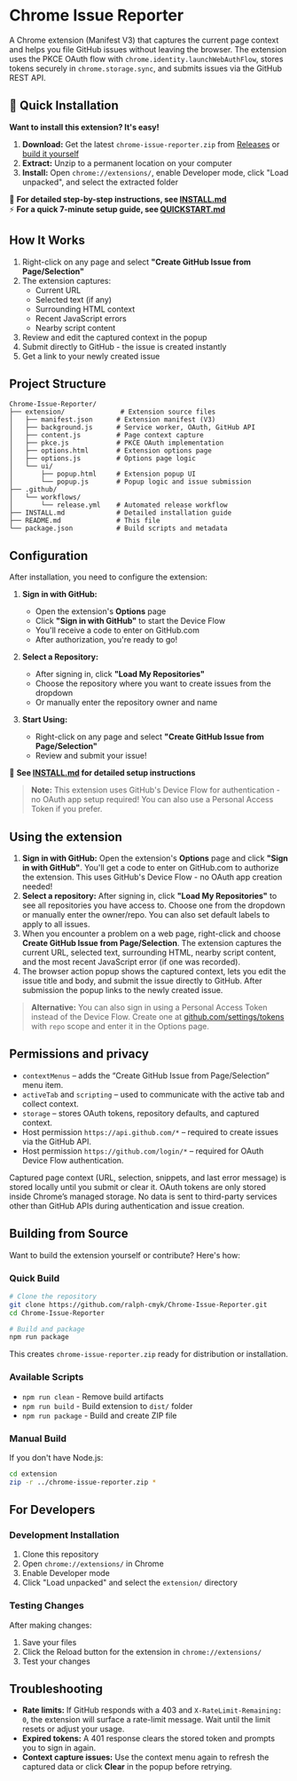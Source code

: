 # Chrome Issue Reporter

A Chrome extension (Manifest V3) that captures the current page context and helps you file GitHub
issues without leaving the browser. The extension uses the PKCE OAuth flow with
`chrome.identity.launchWebAuthFlow`, stores tokens securely in `chrome.storage.sync`, and submits
issues via the GitHub REST API.

## 🚀 Quick Installation

**Want to install this extension? It's easy!**

1. **Download:** Get the latest `chrome-issue-reporter.zip` from [Releases](https://github.com/ralph-cmyk/Chrome-Issue-Reporter/releases) or [build it yourself](#building-from-source)
2. **Extract:** Unzip to a permanent location on your computer
3. **Install:** Open `chrome://extensions/`, enable Developer mode, click "Load unpacked", and select the extracted folder

📖 **For detailed step-by-step instructions, see [INSTALL.md](INSTALL.md)**  
⚡ **For a quick 7-minute setup guide, see [QUICKSTART.md](QUICKSTART.md)**

## How It Works

1. Right-click on any page and select **"Create GitHub Issue from Page/Selection"**
2. The extension captures:
   - Current URL
   - Selected text (if any)
   - Surrounding HTML context
   - Recent JavaScript errors
   - Nearby script content
3. Review and edit the captured context in the popup
4. Submit directly to GitHub - the issue is created instantly
5. Get a link to your newly created issue

## Project Structure

```
Chrome-Issue-Reporter/
├── extension/              # Extension source files
│   ├── manifest.json      # Extension manifest (V3)
│   ├── background.js      # Service worker, OAuth, GitHub API
│   ├── content.js         # Page context capture
│   ├── pkce.js            # PKCE OAuth implementation
│   ├── options.html       # Extension options page
│   ├── options.js         # Options page logic
│   └── ui/
│       ├── popup.html     # Extension popup UI
│       └── popup.js       # Popup logic and issue submission
├── .github/
│   └── workflows/
│       └── release.yml    # Automated release workflow
├── INSTALL.md             # Detailed installation guide
├── README.md              # This file
└── package.json           # Build scripts and metadata
```

## Configuration

After installation, you need to configure the extension:

1. **Sign in with GitHub:**
   - Open the extension's **Options** page
   - Click **"Sign in with GitHub"** to start the Device Flow
   - You'll receive a code to enter on GitHub.com
   - After authorization, you're ready to go!

2. **Select a Repository:**
   - After signing in, click **"Load My Repositories"**
   - Choose the repository where you want to create issues from the dropdown
   - Or manually enter the repository owner and name

3. **Start Using:**
   - Right-click on any page and select **"Create GitHub Issue from Page/Selection"**
   - Review and submit your issue!

📖 **See [INSTALL.md](INSTALL.md) for detailed setup instructions**

> **Note:** This extension uses GitHub's Device Flow for authentication - no OAuth app setup required! 
> You can also use a Personal Access Token if you prefer.

## Using the extension

1. **Sign in with GitHub:** Open the extension's **Options** page and click **"Sign in with GitHub"**. 
   You'll get a code to enter on GitHub.com to authorize the extension. This uses GitHub's Device Flow - 
   no OAuth app creation needed!
2. **Select a repository:** After signing in, click **"Load My Repositories"** to see all repositories 
   you have access to. Choose one from the dropdown or manually enter the owner/repo. You can also set 
   default labels to apply to all issues.
3. When you encounter a problem on a web page, right-click and choose **Create GitHub Issue from
   Page/Selection**. The extension captures the current URL, selected text, surrounding HTML, nearby
   script content, and the most recent JavaScript error (if one was recorded).
4. The browser action popup shows the captured context, lets you edit the issue title and body, and
   submit the issue directly to GitHub. After submission the popup links to the newly created issue.

> **Alternative:** You can also sign in using a Personal Access Token instead of the Device Flow. 
> Create one at [github.com/settings/tokens](https://github.com/settings/tokens/new) with `repo` scope 
> and enter it in the Options page.

## Permissions and privacy

- `contextMenus` – adds the “Create GitHub Issue from Page/Selection” menu item.
- `activeTab` and `scripting` – used to communicate with the active tab and collect context.
- `storage` – stores OAuth tokens, repository defaults, and captured context.
- Host permission `https://api.github.com/*` – required to create issues via the GitHub API.
- Host permission `https://github.com/login/*` – required for OAuth Device Flow authentication.

Captured page context (URL, selection, snippets, and last error message) is stored locally until you
submit or clear it. OAuth tokens are only stored inside Chrome’s managed storage. No data is sent to
third-party services other than GitHub APIs during authentication and issue creation.

## Building from Source

Want to build the extension yourself or contribute? Here's how:

### Quick Build
```bash
# Clone the repository
git clone https://github.com/ralph-cmyk/Chrome-Issue-Reporter.git
cd Chrome-Issue-Reporter

# Build and package
npm run package
```

This creates `chrome-issue-reporter.zip` ready for distribution or installation.

### Available Scripts
- `npm run clean` - Remove build artifacts
- `npm run build` - Build extension to `dist/` folder
- `npm run package` - Build and create ZIP file

### Manual Build
If you don't have Node.js:
```bash
cd extension
zip -r ../chrome-issue-reporter.zip *
```

## For Developers

### Development Installation
1. Clone this repository
2. Open `chrome://extensions/` in Chrome
3. Enable Developer mode
4. Click "Load unpacked" and select the `extension/` directory

### Testing Changes
After making changes:
1. Save your files
2. Click the Reload button for the extension in `chrome://extensions/`
3. Test your changes

## Troubleshooting

- **Rate limits:** If GitHub responds with a 403 and `X-RateLimit-Remaining: 0`, the extension will
  surface a rate-limit message. Wait until the limit resets or adjust your usage.
- **Expired tokens:** A 401 response clears the stored token and prompts you to sign in again.
- **Context capture issues:** Use the context menu again to refresh the captured data or click
  **Clear** in the popup before retrying.
